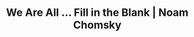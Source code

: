 ---
categories: all_articles
provider_display: "www.chomsky.info"
provider_name: "www.chomsky.info"
favicon_url: http://www.chomsky.info/favicon.ico
title: "We Are All ... Fill in the Blank | Noam Chomsky"
published: 2015-01-27
source: http://www.chomsky.info/articles/20150110.htm
thumbnail: http://i2.cdn.turner.com/cnnnext/dam/assets/150119123835-john-kerry-charlie-hebdo-large-169.jpg
---